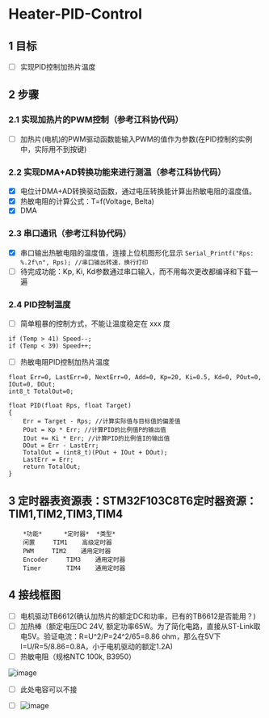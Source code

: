 # Heater-PID-Control

## 1 目标
- [ ] 实现PID控制加热片温度

## 2 步骤
### 2.1 实现加热片的PWM控制（参考江科协代码）
- [ ] 加热片(电机)的PWM驱动函数能输入PWM的值作为参数(在PID控制的实例中，实际用不到按键)

### 2.2 实现DMA+AD转换功能来进行测温（参考江科协代码）
- [x] 电位计DMA+AD转换驱动函数，通过电压转换能计算出热敏电阻的温度值。
- [x] 热敏电阻的计算公式：T=f(Voltage, Belta)
- [x] DMA

### 2.3 串口通讯（参考江科协代码）
- [x] 串口输出热敏电阻的温度值，连接上位机图形化显示 
```Serial_Printf("Rps: %.2f\n", Rps); //串口输出转速，换行打印```
- [ ] 待完成功能：Kp, Ki, Kd参数通过串口输入，而不用每次更改都编译和下载一遍

### 2.4 PID控制温度
- [ ] 简单粗暴的控制方式，不能让温度稳定在 xxx 度
```
if (Temp > 41) Speed--;
if (Temp < 39) Speed++;
```
- [ ] 热敏电阻PID控制加热片温度
```
float Err=0, LastErr=0, NextErr=0, Add=0, Kp=20, Ki=0.5, Kd=0, POut=0, IOut=0, DOut;
int8_t TotalOut=0;

float PID(float Rps, float Target)
{
	Err = Target - Rps; //计算实际值与目标值的偏差值
	POut = Kp * Err; //计算PID的比例值P的输出值
	IOut += Ki * Err; //计算PID的比例值I的输出值
	DOut = Err - LastErr;
	TotalOut = (int8_t)(POut + IOut + DOut);
	LastErr = Err;
	return TotalOut;
}
```
## 3 定时器表资源表：STM32F103C8T6定时器资源：TIM1,TIM2,TIM3,TIM4
```	
	*功能*	  *定时器*	 *类型*
	闲置	   TIM1	   高级定时器
	PWM	    TIM2    通用定时器	
	Encoder	    TIM3    通用定时器	
	Timer	    TIM4    通用定时器	
```
## 4 接线框图
- [ ] 电机驱动TB6612(确认加热片的额定DC和功率，已有的TB6612是否能用？)
- [ ] 加热棒（额定电压DC 24V, 额定功率65W。为了简化电路，直接从ST-Link取电5V。验证电流：R=U^2/P=24^2/65=8.86 ohm，那么在5V下 I=U/R=5/8.86=0.8A，小于电机驱动的额定1.2A)
- [ ] 热敏电阻（规格NTC 100k, B3950）

![image](https://github.com/Kevinyym/Heater-PID-Control/assets/101639215/5c6804c8-7df8-4b05-86c6-cd1f336e669f)
- [ ] 此处电容可以不接
- [ ] ![image](https://github.com/Kevinyym/Heater-PID-Control/assets/101639215/33b318a5-9fe2-4084-ae33-6b1ef5e0fe64)


